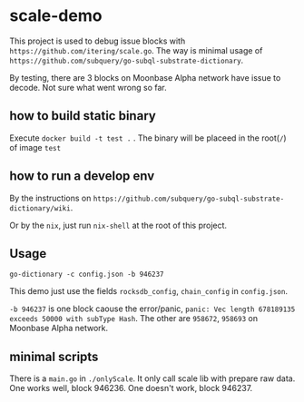 # scale-demo

This project is used to debug issue blocks with `https://github.com/itering/scale.go`.
The way is minimal usage of `https://github.com/subquery/go-subql-substrate-dictionary`.

By testing, there are 3 blocks on Moonbase Alpha network have issue to decode. Not sure what went wrong so far.

## how to build static binary

Execute `docker build -t test .` . The binary will be placeed in the root(`/`) of image `test`

## how to run a develop env

By the instructions on `https://github.com/subquery/go-subql-substrate-dictionary/wiki`.

Or by the `nix`, just run `nix-shell` at the root of this project.

## Usage

`go-dictionary -c config.json -b 946237`

This demo just use the fields `rocksdb_config`, `chain_config` in `config.json`.

`-b 946237` is one block caouse the error/panic, `panic: Vec length 678189135 exceeds 50000 with subType Hash`. The other are `958672`, `958693` on Moonbase Alpha network.

## minimal scripts

There is a `main.go` in `./onlyScale`. It only call scale lib with prepare raw data. One works well, block 946236. One doesn't work, block 946237.